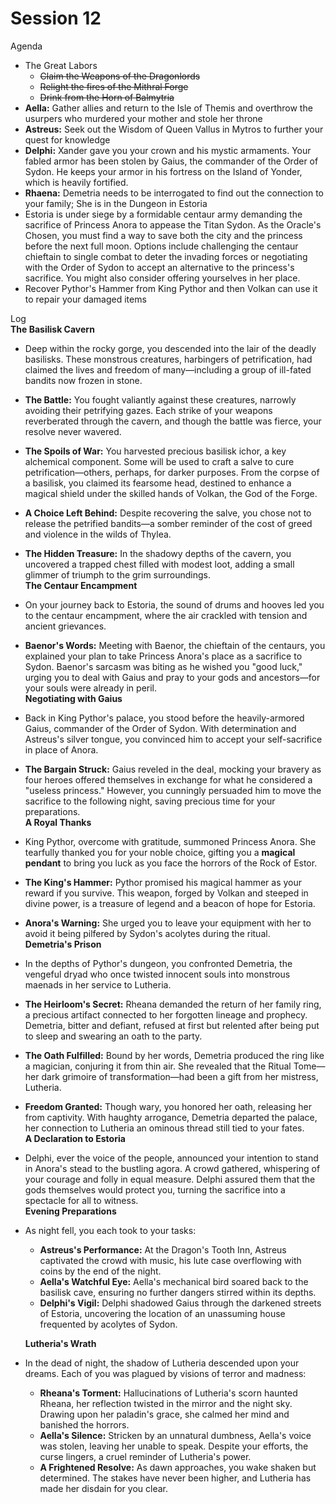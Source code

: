 # Session 12

Agenda

* The Great Labors  
  * ~~Claim the Weapons of the Dragonlords~~  
  * ~~Relight the fires of the Mithral Forge~~  
  * ~~Drink from the Horn of Balmytria~~   
* **Aella:** Gather allies and return to the Isle of Themis and overthrow the usurpers who murdered your mother and stole her throne  
* **Astreus:** Seek out the Wisdom of Queen Vallus in Mytros to further your quest for knowledge  
* **Delphi:** Xander gave you your crown and his mystic armaments. Your fabled armor has been stolen by Gaius, the commander of the Order of Sydon. He keeps your armor in his fortress on the Island of Yonder, which is heavily fortified.  
* **Rhaena:** Demetria needs to be interrogated to find out the connection to your family; She is in the Dungeon in Estoria  
* Estoria is under siege by a formidable centaur army demanding the sacrifice of Princess Anora to appease the Titan Sydon. As the Oracle's Chosen, you must find a way to save both the city and the princess before the next full moon. Options include challenging the centaur chieftain to single combat to deter the invading forces or negotiating with the Order of Sydon to accept an alternative to the princess's sacrifice. You might also consider offering yourselves in her place.  
* Recover Pythor's Hammer from King Pythor and then Volkan can use it to repair your damaged items

Log  
**The Basilisk Cavern**

* Deep within the rocky gorge, you descended into the lair of the deadly basilisks. These monstrous creatures, harbingers of petrification, had claimed the lives and freedom of many—including a group of ill-fated bandits now frozen in stone.  
* **The Battle:** You fought valiantly against these creatures, narrowly avoiding their petrifying gazes. Each strike of your weapons reverberated through the cavern, and though the battle was fierce, your resolve never wavered.  
* **The Spoils of War:** You harvested precious basilisk ichor, a key alchemical component. Some will be used to craft a salve to cure petrification—others, perhaps, for darker purposes. From the corpse of a basilisk, you claimed its fearsome head, destined to enhance a magical shield under the skilled hands of Volkan, the God of the Forge.  
* **A Choice Left Behind:** Despite recovering the salve, you chose not to release the petrified bandits—a somber reminder of the cost of greed and violence in the wilds of Thylea.  
* **The Hidden Treasure:** In the shadowy depths of the cavern, you uncovered a trapped chest filled with modest loot, adding a small glimmer of triumph to the grim surroundings.  
  **The Centaur Encampment**  
* On your journey back to Estoria, the sound of drums and hooves led you to the centaur encampment, where the air crackled with tension and ancient grievances.  
* **Baenor's Words:** Meeting with Baenor, the chieftain of the centaurs, you explained your plan to take Princess Anora's place as a sacrifice to Sydon. Baenor's sarcasm was biting as he wished you "good luck," urging you to deal with Gaius and pray to your gods and ancestors—for your souls were already in peril.  
  **Negotiating with Gaius**  
* Back in King Pythor's palace, you stood before the heavily-armored Gaius, commander of the Order of Sydon. With determination and Astreus's silver tongue, you convinced him to accept your self-sacrifice in place of Anora.  
* **The Bargain Struck:** Gaius reveled in the deal, mocking your bravery as four heroes offered themselves in exchange for what he considered a "useless princess." However, you cunningly persuaded him to move the sacrifice to the following night, saving precious time for your preparations.  
  **A Royal Thanks**  
* King Pythor, overcome with gratitude, summoned Princess Anora. She tearfully thanked you for your noble choice, gifting you a **magical pendant** to bring you luck as you face the horrors of the Rock of Estor.  
* **The King's Hammer:** Pythor promised his magical hammer as your reward if you survive. This weapon, forged by Volkan and steeped in divine power, is a treasure of legend and a beacon of hope for Estoria.  
* **Anora's Warning:** She urged you to leave your equipment with her to avoid it being pilfered by Sydon's acolytes during the ritual.  
  **Demetria's Prison**  
* In the depths of Pythor's dungeon, you confronted Demetria, the vengeful dryad who once twisted innocent souls into monstrous maenads in her service to Lutheria.  
* **The Heirloom's Secret:** Rheana demanded the return of her family ring, a precious artifact connected to her forgotten lineage and prophecy. Demetria, bitter and defiant, refused at first but relented after being put to sleep and swearing an oath to the party.  
* **The Oath Fulfilled:** Bound by her words, Demetria produced the ring like a magician, conjuring it from thin air. She revealed that the Ritual Tome—her dark grimoire of transformation—had been a gift from her mistress, Lutheria.  
* **Freedom Granted:** Though wary, you honored her oath, releasing her from captivity. With haughty arrogance, Demetria departed the palace, her connection to Lutheria an ominous thread still tied to your fates.  
  **A Declaration to Estoria**  
* Delphi, ever the voice of the people, announced your intention to stand in Anora's stead to the bustling agora. A crowd gathered, whispering of your courage and folly in equal measure. Delphi assured them that the gods themselves would protect you, turning the sacrifice into a spectacle for all to witness.  
  **Evening Preparations**  
* As night fell, you each took to your tasks:  
  * **Astreus's Performance:** At the Dragon's Tooth Inn, Astreus captivated the crowd with music, his lute case overflowing with coins by the end of the night.  
  * **Aella's Watchful Eye:** Aella's mechanical bird soared back to the basilisk cave, ensuring no further dangers stirred within its depths.  
  * **Delphi's Vigil:** Delphi shadowed Gaius through the darkened streets of Estoria, uncovering the location of an unassuming house frequented by acolytes of Sydon.

  **Lutheria's Wrath**

* In the dead of night, the shadow of Lutheria descended upon your dreams. Each of you was plagued by visions of terror and madness:  
  * **Rheana's Torment:** Hallucinations of Lutheria's scorn haunted Rheana, her reflection twisted in the mirror and the night sky. Drawing upon her paladin's grace, she calmed her mind and banished the horrors.  
  * **Aella's Silence:** Stricken by an unnatural dumbness, Aella's voice was stolen, leaving her unable to speak. Despite your efforts, the curse lingers, a cruel reminder of Lutheria's power.  
  * **A Frightened Resolve:** As dawn approaches, you wake shaken but determined. The stakes have never been higher, and Lutheria has made her disdain for you clear.
